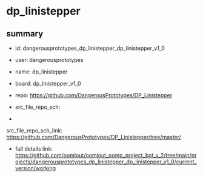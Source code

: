 # dp_linistepper
 
## summary 
* id: dangerousprototypes_dp_linistepper_dp_linistepper_v1_0
* user: dangerousprototypes
* name: dp_linistepper
* board: dp_linistepper_v1_0
* repo: https://github.com/DangerousPrototypes/DP_Linistepper



* src_file_repo_sch: 
*
 src_file_repo_sch_link: https://github.com/DangerousPrototypes/DP_Linistepper/tree/master/
* full details link: https://github.com/oomlout/oomlout_oomp_project_bot_v_2/tree/main/projects/dangerousprototypes_dp_linistepper_dp_linistepper_v1_0/current_version/working  






